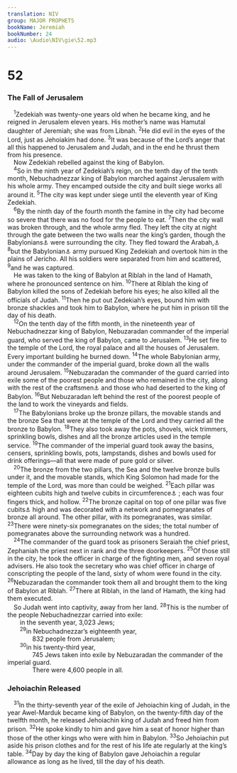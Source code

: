 ```yaml
---
translation: NIV
group: MAJOR PROPHETS
bookName: Jeremiah 
bookNumber: 24
audio: \Audio\NIV\gie\52.mp3
---
```


<div class="title"><h1>52</h1><h3>The Fall of Jerusalem </h3></div>
<span class="verse gie_52_1"> <sup>1</sup>Zedekiah was twenty-one years old when he became king, and he reigned in Jerusalem eleven years. His mother’s name was Hamutal daughter of Jeremiah; she was from Libnah. </span>
<span class="verse gie_52_2"><sup>2</sup>He did evil in the eyes of the Lord, just as Jehoiakim had done. </span>
<span class="verse gie_52_3"><sup>3</sup>It was because of the Lord’s anger that all this happened to Jerusalem and Judah, and in the end he thrust them from his presence. <br/> Now Zedekiah rebelled against the king of Babylon. <br/></span>
<span class="verse gie_52_4"> <sup>4</sup>So in the ninth year of Zedekiah’s reign, on the tenth day of the tenth month, Nebuchadnezzar king of Babylon marched against Jerusalem with his whole army. They encamped outside the city and built siege works all around it. </span>
<span class="verse gie_52_5"><sup>5</sup>The city was kept under siege until the eleventh year of King Zedekiah. <br/></span>
<span class="verse gie_52_6"> <sup>6</sup>By the ninth day of the fourth month the famine in the city had become so severe that there was no food for the people to eat. </span>
<span class="verse gie_52_7"><sup>7</sup>Then the city wall was broken through, and the whole army fled. They left the city at night through the gate between the two walls near the king’s garden, though the Babylonians<a data-toggle="tooltip" data-placement="bottom" title="Or Chaldeans ; also in verse 17">⚓</a> were surrounding the city. They fled toward the Arabah,<a data-toggle="tooltip" data-placement="bottom" title="Or the Jordan Valley">⚓</a></span>
<span class="verse gie_52_8"><sup>8</sup>but the Babylonian<a data-toggle="tooltip" data-placement="bottom" title="Or Chaldean ; also in verse 14">⚓</a> army pursued King Zedekiah and overtook him in the plains of Jericho. All his soldiers were separated from him and scattered, </span>
<span class="verse gie_52_9"><sup>9</sup>and he was captured. <br/> He was taken to the king of Babylon at Riblah in the land of Hamath, where he pronounced sentence on him. </span>
<span class="verse gie_52_10"><sup>10</sup>There at Riblah the king of Babylon killed the sons of Zedekiah before his eyes; he also killed all the officials of Judah. </span>
<span class="verse gie_52_11"><sup>11</sup>Then he put out Zedekiah’s eyes, bound him with bronze shackles and took him to Babylon, where he put him in prison till the day of his death. <br/></span>
<span class="verse gie_52_12"> <sup>12</sup>On the tenth day of the fifth month, in the nineteenth year of Nebuchadnezzar king of Babylon, Nebuzaradan commander of the imperial guard, who served the king of Babylon, came to Jerusalem. </span>
<span class="verse gie_52_13"><sup>13</sup>He set fire to the temple of the Lord, the royal palace and all the houses of Jerusalem. Every important building he burned down. </span>
<span class="verse gie_52_14"><sup>14</sup>The whole Babylonian army, under the commander of the imperial guard, broke down all the walls around Jerusalem. </span>
<span class="verse gie_52_15"><sup>15</sup>Nebuzaradan the commander of the guard carried into exile some of the poorest people and those who remained in the city, along with the rest of the craftsmen<a data-toggle="tooltip" data-placement="bottom" title="Or the populace">⚓</a> and those who had deserted to the king of Babylon. </span>
<span class="verse gie_52_16"><sup>16</sup>But Nebuzaradan left behind the rest of the poorest people of the land to work the vineyards and fields. <br/></span>
<span class="verse gie_52_17"> <sup>17</sup>The Babylonians broke up the bronze pillars, the movable stands and the bronze Sea that were at the temple of the Lord and they carried all the bronze to Babylon. </span>
<span class="verse gie_52_18"><sup>18</sup>They also took away the pots, shovels, wick trimmers, sprinkling bowls, dishes and all the bronze articles used in the temple service. </span>
<span class="verse gie_52_19"><sup>19</sup>The commander of the imperial guard took away the basins, censers, sprinkling bowls, pots, lampstands, dishes and bowls used for drink offerings—all that were made of pure gold or silver. <br/></span>
<span class="verse gie_52_20"> <sup>20</sup>The bronze from the two pillars, the Sea and the twelve bronze bulls under it, and the movable stands, which King Solomon had made for the temple of the Lord, was more than could be weighed. </span>
<span class="verse gie_52_21"><sup>21</sup>Each pillar was eighteen cubits high and twelve cubits in circumference<a data-toggle="tooltip" data-placement="bottom" title="That is, about 27 feet high and 18 feet in circumference or about 8.1 meters high and 5.4 meters in circumference">⚓</a> ; each was four fingers thick, and hollow. </span>
<span class="verse gie_52_22"><sup>22</sup>The bronze capital on top of one pillar was five cubits<a data-toggle="tooltip" data-placement="bottom" title="That is, about 7 1/2 feet or about 2.3 meters">⚓</a> high and was decorated with a network and pomegranates of bronze all around. The other pillar, with its pomegranates, was similar. </span>
<span class="verse gie_52_23"><sup>23</sup>There were ninety-six pomegranates on the sides; the total number of pomegranates above the surrounding network was a hundred. <br/></span>
<span class="verse gie_52_24"> <sup>24</sup>The commander of the guard took as prisoners Seraiah the chief priest, Zephaniah the priest next in rank and the three doorkeepers. </span>
<span class="verse gie_52_25"><sup>25</sup>Of those still in the city, he took the officer in charge of the fighting men, and seven royal advisers. He also took the secretary who was chief officer in charge of conscripting the people of the land, sixty of whom were found in the city. </span>
<span class="verse gie_52_26"><sup>26</sup>Nebuzaradan the commander took them all and brought them to the king of Babylon at Riblah. </span>
<span class="verse gie_52_27"><sup>27</sup>There at Riblah, in the land of Hamath, the king had them executed. <br/> So Judah went into captivity, away from her land. </span>
<span class="verse gie_52_28"><sup>28</sup>This is the number of the people Nebuchadnezzar carried into exile: <br/>  in the seventh year, 3,023 Jews; <br/></span>
<span class="verse gie_52_29">  <sup>29</sup>in Nebuchadnezzar’s eighteenth year, <br/>    832 people from Jerusalem; <br/></span>
<span class="verse gie_52_30">  <sup>30</sup>in his twenty-third year, <br/>    745 Jews taken into exile by Nebuzaradan the commander of the imperial guard. <br/>    There were 4,600 people in all. <br/></span>
<div class="title"><h3>Jehoiachin Released </h3></div>
<span class="verse gie_52_31"> <sup>31</sup>In the thirty-seventh year of the exile of Jehoiachin king of Judah, in the year Awel-Marduk became king of Babylon, on the twenty-fifth day of the twelfth month, he released Jehoiachin king of Judah and freed him from prison. </span>
<span class="verse gie_52_32"><sup>32</sup>He spoke kindly to him and gave him a seat of honor higher than those of the other kings who were with him in Babylon. </span>
<span class="verse gie_52_33"><sup>33</sup>So Jehoiachin put aside his prison clothes and for the rest of his life ate regularly at the king’s table. </span>
<span class="verse gie_52_34"><sup>34</sup>Day by day the king of Babylon gave Jehoiachin a regular allowance as long as he lived, till the day of his death. <br/></span>
